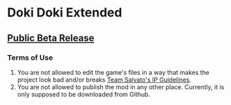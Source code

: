 # Doki Doki Extended
## [Public Beta Release](https://github.com/keatonbuilder/dde/releases/tag/pb)
### Terms of Use
1. You are not allowed to edit the game's files in a way that makes the project look bad and/or breaks [Team Salvato's IP Guidelines](https://teamsalvato.com/ip-guidelines/).
2. You are not allowed to publish the mod in any other place. Currently, it is only supposed to be downloaded from Github.
